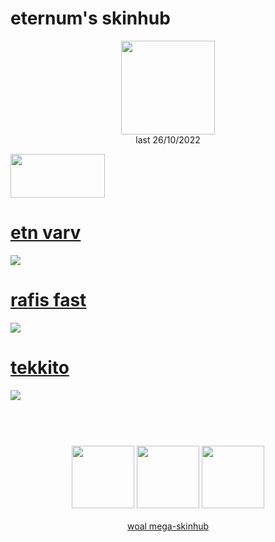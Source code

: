# eternum's skinhub
<p align="center">
<a href="https://osu.ppy.sh/users/4581069">
  <img src="https://a.ppy.sh/4581069"  
       width="150"
       height="150"></a>
<br>
last 26/10/2022
</p>

<a href="https://gist.github.com/Redo7/e54fcf189c1c1aa2c8c7ee5341711312">
<img src="https://i.imgur.com/WPSNbSx.png"
       width="151" 
       height="70"/></a>

# [etn varv](https://github.com/rudj-skinhub/woal/raw/tyfh/eternum/etn%20varv.osk)
[![](https://i.imgur.com/pK6YHZI.png)](https://github.com/rudj-skinhub/woal/raw/tyfh/eternum/etn%20varv.osk)

# [rafis fast](https://github.com/rudj-skinhub/woal/raw/tyfh/eternum/rafis%20fast.osk)
[![](https://i.imgur.com/8EzcM1h.png)](https://github.com/rudj-skinhub/woal/raw/tyfh/eternum/rafis%20fast.osk)

# [tekkito](https://github.com/rudj-skinhub/woal/raw/tyfh/eternum/tekkito.osk)
[![](https://i.imgur.com/GAgdALQ.png)](https://github.com/rudj-skinhub/woal/raw/tyfh/eternum/tekkito.osk)

#
<p align="center">
  <br></br>
  <a href="https://www.twitch.tv/eternum">
  <img src="https://i.imgur.com/HM030lk.png" 
       width="100" 
       height="100"></a>
  <a href="https://www.youtube.com/c/etn1337">
  <img src="https://i.imgur.com/YWbDUUy.png"  
       width="100" 
       height="100"></a>
  <a href="https://twitter.com/eternumwasd">
  <img src="https://i.imgur.com/PUQ5uWf.png" 
       width="100" 
       height="100"></a>
  <br></br>
  <a href="README.md">woal mega-skinhub</a>
 </p>
